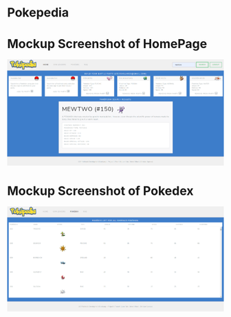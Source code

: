 # Pokepedia


# Mockup Screenshot of HomePage
![image](/assets/images/example-mockup3.png)

# Mockup Screenshot of Pokedex
![image](/assets/images/example-mockup2.png)
